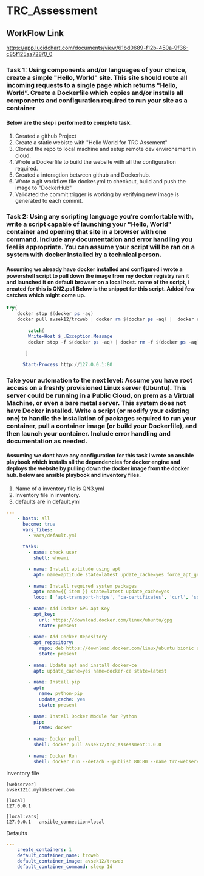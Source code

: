 # TRC_Assessment

## WorkFlow Link 
https://app.lucidchart.com/documents/view/61bd0689-f12b-450a-9f36-c85f125aa728/0_0

### Task 1: Using components and/or languages of your choice, create a simple "Hello, World" site. This site should route all incoming requests to a single page which returns "Hello, World”. Create a Dockerfile which copies and/or installs all components and configuration required to run your site as a container

#### Below are the step i performed to complete task.

1. Created a github Project 
2. Create a static webiste with "Hello World for TRC Assement"
3. Cloned the repo to local machine and setup remote dev environement in cloud.
4. Wrote a Dockerfile to build the website with all the configuration required.
5. Created a interagtion between github and Dockerhub.
6. Wrote a git workflow file docker.yml to checkout, build and push the image to "DockerHub"
7. Validated the commit trigger is working by verifying new image is generated to each commit.

### Task 2: Using any scripting language you’re comfortable with, write a script capable of launching your "Hello, World" container and opening that site in a browser with one command. Include any documentation and error handling you feel is appropriate. You can assume your script will be ran on a system with docker installed by a technical person.

#### Assuming we already have docker installed and configured i wrote a powershell script to pull down the image from my docker registry ran it and launched it on default browser on a local host. name of the script, i created for this is QN2.ps1 Below is the snippet for this script. Added few catches which might come up.

```powershell
try{
    docker stop $(docker ps -aq)
    docker pull avsek12/trcweb | docker rm $(docker ps -aq) |  docker run --name trcweb -dp 80:80 avsek12/trcweb }
       
        catch{
        Write-Host $_.Exception.Message 
        docker stop -f $(docker ps -aq) | docker rm -f $(docker ps -aq) | docker rmi $(docker images -q)
       
       }
       
      Start-Process http://127.0.0.1:80
```

### Take your automation to the next level: Assume you have root access on a freshly provisioned Linux server (Ubuntu). This server could be running in a Public Cloud, on prem as a Virtual Machine, or even a bare metal server. This system does not have Docker installed. Write a script (or modify your existing one) to handle the installation of packages required to run your container, pull a container image (or build your Dockerfile), and then launch your container.  Include error handling and documentation as needed.

#### Assuming we dont have any configuration for this task i wrote an ansible playbook which installs all the dependencies for docker engine and deploys the website by pulling down the docker image from the docker hub. below are ansible playbook and inventory files.

1. Name of a inventory file is QN3.yml
2. Inventory file in inventory.
3. defaults are in default.yml

```yml
---
    - hosts: all
      become: true
      vars_files:
        - vars/default.yml
    
      tasks:
        - name: check user
          shell: whoami

        - name: Install aptitude using apt
          apt: name=aptitude state=latest update_cache=yes force_apt_get=yes
    
        - name: Install required system packages
          apt: name={{ item }} state=latest update_cache=yes
          loop: [ 'apt-transport-https', 'ca-certificates', 'curl', 'software-properties-common', 'python3-pip', 'virtualenv', 'python3-setuptools']
    
        - name: Add Docker GPG apt Key
          apt_key:
            url: https://download.docker.com/linux/ubuntu/gpg
            state: present
    
        - name: Add Docker Repository
          apt_repository:
            repo: deb https://download.docker.com/linux/ubuntu bionic stable
            state: present
    
        - name: Update apt and install docker-ce
          apt: update_cache=yes name=docker-ce state=latest
        
        - name: Install pip
          apt:
            name: python-pip
            update_cache: yes
            state: present
    
        - name: Install Docker Module for Python
          pip:
            name: docker
        
        - name: Docker pull 
          shell: docker pull avsek12/trc_assessment:1.0.0
        
        - name: Docker Run 
          shell: docker run --detach --publish 80:80 --name trc-webserver avsek12/trc_assessment:1.0.0
```
Inventory file
```
[webserver]
avsek121c.mylabserver.com

[local]
127.0.0.1

[local:vars]
127.0.0.1   ansible_connection=local

```
Defaults
```yml
---
    create_containers: 1
    default_container_name: trcweb
    default_container_image: avsek12/trcweb
    default_container_command: sleep 1d

```





